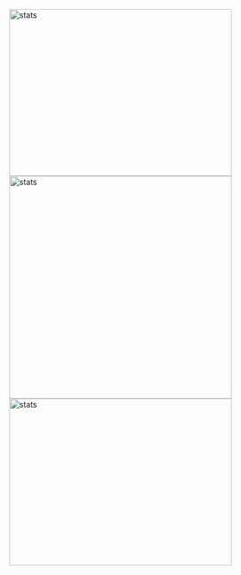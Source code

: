 <div style="display=flex; flex-direction=row">
  <img style="vertical-align=middle" width=400px height=300px src="https://github-readme-stats.vercel.app/api?username=GustavoPimentaRibeiro&theme=react&show_icons=true&hide_border=true&count_private=true" alt="stats" /> 
  <img width=400px src="https://github-readme-streak-stats.herokuapp.com/?user=GustavoPimentaRibeiro&theme=react&hide_border=true" alt="stats" /> 
</div>
<img style="vertical-align=middle" width=400px height=300px src="https://github-readme-stats.vercel.app/api/top-langs/?username=GustavoPimentaRibeiro&theme=react&show_icons=true&hide_border=true&layout=compact" alt="stats" /> 
